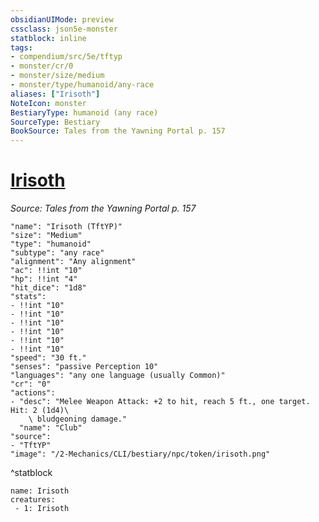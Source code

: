 ```yaml
---
obsidianUIMode: preview
cssclass: json5e-monster
statblock: inline
tags:
- compendium/src/5e/tftyp
- monster/cr/0
- monster/size/medium
- monster/type/humanoid/any-race
aliases: ["Irisoth"]
NoteIcon: monster
BestiaryType: humanoid (any race)
SourceType: Bestiary
BookSource: Tales from the Yawning Portal p. 157
---
```

# [Irisoth](2-Mechanics/CLI/bestiary/npc/irisoth-tftyp.md)
*Source: Tales from the Yawning Portal p. 157*  

```statblock
"name": "Irisoth (TftYP)"
"size": "Medium"
"type": "humanoid"
"subtype": "any race"
"alignment": "Any alignment"
"ac": !!int "10"
"hp": !!int "4"
"hit_dice": "1d8"
"stats":
- !!int "10"
- !!int "10"
- !!int "10"
- !!int "10"
- !!int "10"
- !!int "10"
"speed": "30 ft."
"senses": "passive Perception 10"
"languages": "any one language (usually Common)"
"cr": "0"
"actions":
- "desc": "Melee Weapon Attack: +2 to hit, reach 5 ft., one target. Hit: 2 (1d4)\
    \ bludgeoning damage."
  "name": "Club"
"source":
- "TftYP"
"image": "/2-Mechanics/CLI/bestiary/npc/token/irisoth.png"
```
^statblock

```encounter-table
name: Irisoth
creatures:
 - 1: Irisoth
```